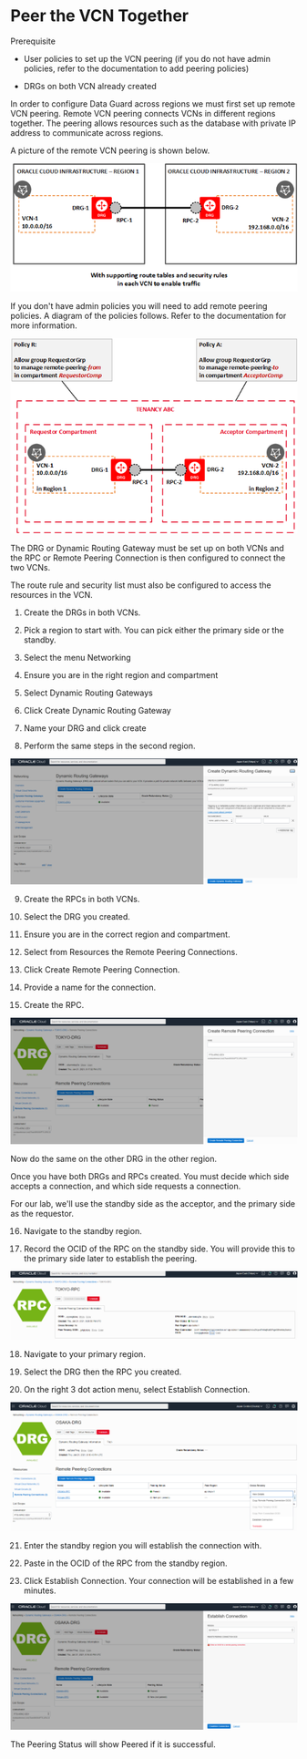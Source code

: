 # Peer the VCN Together

Prerequisite

- User policies to set up the VCN peering  (if you do not have admin policies, refer to the documentation to add peering policies)

- DRGs on both VCN already created


In order to configure Data Guard across regions we must first set up remote VCN peering.  Remote VCN peering connects VCNs in different regions together.  The peering allows resources such as the database with private IP address to communicate across regions.

A picture of the remote VCN peering is shown below.  



![This image shows the basic layout of two VCNs that are remotely peered, each with a remote peering connection on the DRG](./images/network_remote_peering_basic.png)



If you don't have admin policies you will need to add remote peering policies.  A diagram of the policies follows.  Refer to the documentation for more information.



![This image shows the two policies for VCNs in different regions but in the same tenancy.](./images/network_remote_peering_policy_same_tenancy.png)





The DRG or Dynamic Routing Gateway must be set up on both VCNs and the RPC or Remote Peering Connection is then configured to connect the two VCNs.  

The route rule and security list must also be configured to access the resources in the VCN.  

1. Create the DRGs in both VCNs.  

2. Pick a region to start with.  You can pick either the primary side or the standby.

3. Select the menu Networking

4. Ensure you are in the right region and compartment

5. Select Dynamic Routing Gateways

6. Click Create Dynamic Routing Gateway

7. Name your DRG and click create

8. Perform the same steps in the second region.


![image-20210124110913518](./images/image-20210124110913518.png)



9. Create the RPCs in both VCNs.

10. Select the DRG you created.

11. Ensure you are in the correct region and compartment.

12. Select from Resources the Remote Peering Connections.

13. Click Create Remote Peering Connection.

14. Provide a name for the connection.

15. Create the RPC.



![image-20210124111112366](./images/image-20210124111112366.png)



Now do the same on the other DRG in the other region.

Once you have both DRGs and RPCs created.  You must decide which side accepts a connection, and which side requests a connection.

For our lab, we'll use the standby side as the acceptor, and the primary side as the requestor.  

16. Navigate to the standby region.

17. Record the OCID of the RPC on the standby side.  You will provide this to the primary side later to establish the peering.

![image-20210124114804001](./images/image-20210124114804001.png)



18. Navigate to your primary region.

19. Select the DRG then the RPC you created.

20. On the right 3 dot action menu, select Establish Connection.



![image-20210124114006763](./images/image-20210124114006763.png)

21. Enter the standby region you will establish the connection with.

22. Paste in the OCID of the RPC from the standby region.

23. Click Establish Connection.  Your connection will be established in a few minutes.



![image-20210124114207345](./images/image-20210124114207345.png)



The Peering Status will show Peered if it is successful.
